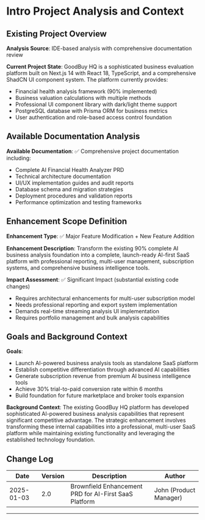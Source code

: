 # Intro Project Analysis and Context

## Existing Project Overview

**Analysis Source**: IDE-based analysis with comprehensive documentation review

**Current Project State**: 
GoodBuy HQ is a sophisticated business evaluation platform built on Next.js 14 with React 18, TypeScript, and a comprehensive ShadCN UI component system. The platform currently provides:
- Financial health analysis framework (90% implemented)
- Business valuation calculations with multiple methods
- Professional UI component library with dark/light theme support
- PostgreSQL database with Prisma ORM for business metrics
- User authentication and role-based access control foundation

## Available Documentation Analysis

**Available Documentation**: ✅ Comprehensive project documentation including:
- Complete AI Financial Health Analyzer PRD
- Technical architecture documentation  
- UI/UX implementation guides and audit reports
- Database schema and migration strategies
- Deployment procedures and validation reports
- Performance optimization and testing frameworks

## Enhancement Scope Definition

**Enhancement Type**: ✅ Major Feature Modification + New Feature Addition

**Enhancement Description**: Transform the existing 90% complete AI business analysis foundation into a complete, launch-ready AI-first SaaS platform with professional reporting, multi-user management, subscription systems, and comprehensive business intelligence tools.

**Impact Assessment**: ✅ Significant Impact (substantial existing code changes)
- Requires architectural enhancements for multi-user subscription model
- Needs professional reporting and export system implementation  
- Demands real-time streaming analysis UI implementation
- Requires portfolio management and bulk analysis capabilities

## Goals and Background Context

**Goals**:
- Launch AI-powered business analysis tools as standalone SaaS platform
- Establish competitive differentiation through advanced AI capabilities
- Generate subscription revenue from premium AI business intelligence tools
- Achieve 30% trial-to-paid conversion rate within 6 months
- Build foundation for future marketplace and broker tools expansion

**Background Context**: The existing GoodBuy HQ platform has developed sophisticated AI-powered business analysis capabilities that represent significant competitive advantage. The strategic enhancement involves transforming these internal capabilities into a professional, multi-user SaaS platform while maintaining existing functionality and leveraging the established technology foundation.

## Change Log

| Date | Version | Description | Author |
|------|---------|-------------|---------|
| 2025-01-03 | 2.0 | Brownfield Enhancement PRD for AI-First SaaS Platform | John (Product Manager) |

---
